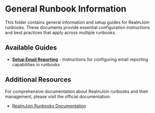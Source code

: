 # General Runbook Information

This folder contains general information and setup guides for RealmJoin runbooks. These documents provide essential configuration instructions and best practices that apply across multiple runbooks.

## Available Guides

- [**Setup Email Reporting**](setup-email-reporting.md) - Instructions for configuring email reporting capabilities in runbooks

## Additional Resources

For comprehensive documentation about RealmJoin runbooks and their management, please visit the official documentation:

- [RealmJoin Runbooks Documentation](https://docs.realmjoin.com/automation/runbooks)

